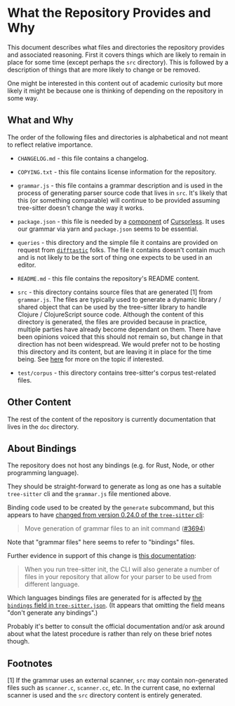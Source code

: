 # What the Repository Provides and Why

This document describes what files and directories the repository
provides and associated reasoning.  First it covers things which are
likely to remain in place for some time (except perhaps the `src`
directory).  This is followed by a description of things that are more
likely to change or be removed.

One might be interested in this content out of academic curiosity but
more likely it might be because one is thinking of depending on the
repository in some way.

## What and Why

The order of the following files and directories is alphabetical and
not meant to reflect relative importance.

* `CHANGELOG.md` - this file contains a changelog.

* `COPYING.txt` - this file contains license information for the
  repository.

* `grammar.js` - this file contains a grammar description and is used
  in the process of generating parser source code that lives in `src`.
  It's likely that this (or something comparable) will continue to be
  provided assuming tree-sitter doesn't change the way it works.

* `package.json` - this file is needed by a
  [component](https://github.com/cursorless-dev/vscode-parse-tree/) of
  [Cursorless](https://www.cursorless.org/).  It uses our grammar via
  yarn and `package.json` seems to be essential.

* `queries` - this directory and the simple file it contains are
  provided on request from
  [`difftastic`](https://github.com/Wilfred/difftastic) folks.  The
  file it contains doesn't contain much and is not likely to be the
  sort of thing one expects to be used in an editor.

* `README.md` - this file contains the repository's README content.

* `src` - this directory contains source files that are generated [1]
  from `grammar.js`.  The files are typically used to generate a
  dynamic library / shared object that can be used by the tree-sitter
  library to handle Clojure / ClojureScript source code.  Although the
  content of this directory is generated, the files are provided
  because in practice, multiple parties have already become dependant
  on them.  There have been opinions voiced that this should not
  remain so, but change in that direction has not been widespread.  We
  would prefer not to be hosting this directory and its content, but
  are leaving it in place for the time being.  See
  [here](https://github.com/sogaiu/ts-questions/blob/master/questions/should-parser-source-be-committed/README.md)
  for more on the topic if interested.

* `test/corpus` - this directory contains tree-sitter's corpus
  test-related files.

## Other Content

The rest of the content of the repository is currently documentation
that lives in the `doc` directory.

## About Bindings

The repository does not host any bindings (e.g. for Rust, Node, or
other programming language).

They should be straight-forward to generate as long as one has a
suitable `tree-sitter` cli and the `grammar.js` file mentioned above.

Binding code used to be created by the `generate` subcommand, but this
appears to have [changed from version 0.24.0 of the `tree-sitter`
cli](https://github.com/tree-sitter/tree-sitter/releases/tag/v0.24.0):

> Move generation of grammar files to an init command ([#3694](https://github.com/tree-sitter/tree-sitter/pull/3694))

Note that "grammar files" here seems to refer to "bindings" files.

Further evidence in support of this change is [this
documentation](https://tree-sitter.github.io/tree-sitter/cli/init.html#binding-files):

> When you run tree-sitter init, the CLI will also generate a number
> of files in your repository that allow for your parser to be used
> from different language.

Which languages bindings files are generated for is affected by [the
`bindings` field in
`tree-sitter.json`](https://tree-sitter.github.io/tree-sitter/cli/init.html#the-bindings-field).
(It appears that omitting the field means "don't generate any
bindings".)

Probably it's better to consult the official documentation and/or ask
around about what the latest procedure is rather than rely on these
brief notes though.

## Footnotes

[1] If the grammar uses an external scanner, `src` may contain
non-generated files such as `scanner.c`, `scanner.cc`, etc.  In the
current case, no external scanner is used and the `src` directory
content is entirely generated.

